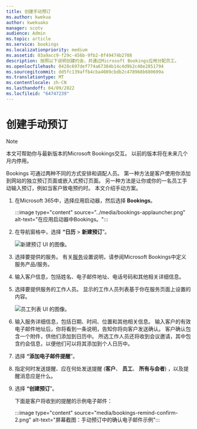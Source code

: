 ```yaml
---
title: 创建手动预订
ms.author: kwekua
author: kwekuako
manager: scotv
audience: Admin
ms.topic: article
ms.service: bookings
ms.localizationpriority: medium
ms.assetid: 03a9acc9-f29c-456b-9fb2-0f49474b2708
description: 按照以下说明创建约会，并通过Microsoft Bookings应用分配员工。
ms.openlocfilehash: 0428c697def774a67384b14c4d9b2c48e2851794
ms.sourcegitcommit: dd5fc139affb4cba4089cbdb2c478968b680699a
ms.translationtype: MT
ms.contentlocale: zh-CN
ms.lasthandoff: 04/09/2022
ms.locfileid: "64747239"
---
```

# <a name="create-a-manual-booking"></a>创建手动预订

> [!NOTE]
> 本文可帮助你与最新版本的Microsoft Bookings交互。 以前的版本将在未来几个月内停用。

Bookings 可通过两种不同的方式安排和调配人员。 第一种方法是客户使用你添加到网站的独立预订页面或嵌入式预订页面。 另一种方法是让你或你的一名员工手动输入预订，例如当客户致电预约时。 本文介绍手动方案。

1. 在Microsoft 365中，选择应用启动器，然后选择 **Bookings**。

    :::image type="content" source="../media/bookings-applauncher.png" alt-text="在应用启动器中Bookings。":::

1. 在导航窗格中，选择 **“日历** \> **新建预订**”。

   ![新建预订 UI 的图像。](../media/bookings-newbooking.png)

1. 选择要提供的服务。 有关[服务](define-service-offerings.md)设置说明，请参阅Microsoft Bookings中定义服务产品/服务。

1. 输入客户信息，包括姓名、电子邮件地址、电话号码和其他相关详细信息。

1. 选择要提供服务的工作人员。 显示的工作人员列表基于你在服务页面上设置的内容。

   ![员工列表 UI 的图像。](../media/bookings-staff-list.png)

1. 输入服务详细信息，包括日期、时间、位置和其他相关信息。 输入客户的有效电子邮件地址后，你将看到一条说明，告知你将向客户发送确认。 客户确认包含一个附件，供他们添加到日历中。 所选工作人员还将收到会议邀请，其中包含约会信息，以便他们可以将其添加到个人日历中。

1. 选择 **“添加电子邮件提醒**”。

1. 指定何时发送提醒、应在何处发送提醒 (**客户**、 **员工**、 **所有与会者**) ，以及提醒消息应是什么。

1. 选择 **“创建预订**”。

   下面是客户将收到的提醒的示例电子邮件：

   :::image type="content" source="media/bookings-remind-confirm-2.png" alt-text="屏幕截图：手动预订中的确认电子邮件示例":::
